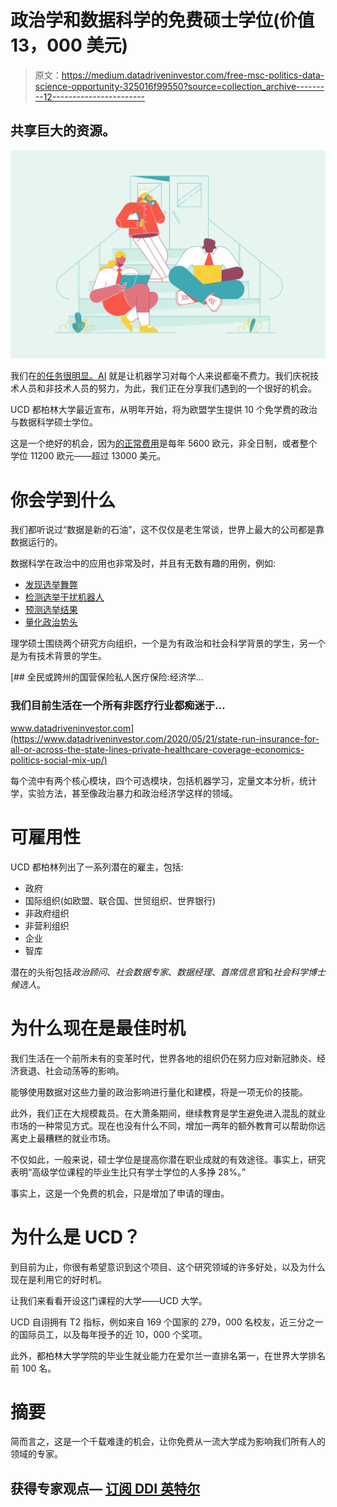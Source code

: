 # 政治学和数据科学的免费硕士学位(价值 13，000 美元)

> 原文：<https://medium.datadriveninvestor.com/free-msc-politics-data-science-opportunity-325016f99550?source=collection_archive---------12----------------------->

## 共享巨大的资源。

![](img/f1f2e65c4d67753c3804a4611efb0457.png)

我们在[的任务很明显。AI](http://obviously.ai) 就是让机器学习对每个人来说都毫不费力。我们庆祝技术人员和非技术人员的努力，为此，我们正在分享我们遇到的一个很好的机会。

UCD 都柏林大学最近宣布，从明年开始，将为欧盟学生提供 10 个免学费的政治与数据科学硕士学位。

这是一个绝好的机会，因为[的正常费用](https://sisweb.ucd.ie/usis/!W_HU_MENU.P_PUBLISH?p_tag=PROG&MAJR=W473)是每年 5600 欧元，非全日制，或者整个学位 11200 欧元——超过 13000 美元。

# 你会学到什么

我们都听说过“数据是新的石油”，这不仅仅是老生常谈，世界上最大的公司都是靠数据运行的。

数据科学在政治中的应用也非常及时，并且有无数有趣的用例，例如:

*   [发现选举舞弊](https://www.cambridge.org/core/journals/political-analysis/article/detecting-election-fraud-from-irregularities-in-voteshare-distributions/1C48196DDCECC891F913CE0CEE948F3E/core-reader)
*   [检测选举干扰机器人](https://www.nature.com/articles/d41586-020-03034-5)
*   [预测选举结果](https://datascience.foundation/sciencewhitepaper/big-data-analytics-and-predicting-election-results)
*   [量化政治势头](https://towardsdatascience.com/quantifying-political-momentum-with-data-ef181df072a6)

理学硕士围绕两个研究方向组织，一个是为有政治和社会科学背景的学生，另一个是为有技术背景的学生。

[](https://www.datadriveninvestor.com/2020/05/21/state-run-insurance-for-all-or-across-the-state-lines-private-healthcare-coverage-economics-politics-social-mix-up/) [## 全民或跨州的国营保险私人医疗保险:经济学…

### 我们目前生活在一个所有非医疗行业都痴迷于…

www.datadriveninvestor.com](https://www.datadriveninvestor.com/2020/05/21/state-run-insurance-for-all-or-across-the-state-lines-private-healthcare-coverage-economics-politics-social-mix-up/) 

每个流中有两个核心模块，四个可选模块，包括机器学习，定量文本分析，统计学，实验方法，甚至像政治暴力和政治经济学这样的领域。

# 可雇用性

UCD 都柏林列出了一系列潜在的雇主，包括:

*   政府
*   国际组织(如欧盟、联合国、世贸组织、世界银行)
*   非政府组织
*   非营利组织
*   企业
*   智库

潜在的头衔包括*政治顾问*、*社会数据专家*、*数据经理*、*首席信息官*和*社会科学博士候选人*。

# 为什么现在是最佳时机

我们生活在一个前所未有的变革时代，世界各地的组织仍在努力应对新冠肺炎、经济衰退、社会动荡等的影响。

能够使用数据对这些力量的政治影响进行量化和建模，将是一项无价的技能。

此外，我们正在大规模裁员。在大萧条期间，继续教育是学生避免进入混乱的就业市场的一种常见方式。现在也没有什么不同，增加一两年的额外教育可以帮助你远离史上最糟糕的就业市场。

不仅如此，一般来说，硕士学位是提高你潜在职业成就的有效途径。事实上，研究表明“高级学位课程的毕业生比只有学士学位的人多挣 28%。”

事实上，这是一个免费的机会，只是增加了申请的理由。

# 为什么是 UCD？

到目前为止，你很有希望意识到这个项目、这个研究领域的许多好处，以及为什么现在是利用它的好时机。

让我们来看看开设这门课程的大学——UCD 大学。

UCD 自诩拥有 T2 指标，例如来自 169 个国家的 279，000 名校友，近三分之一的国际员工，以及每年授予的近 10，000 个奖项。

此外，都柏林大学学院的毕业生就业能力在爱尔兰一直排名第一，在世界大学排名前 100 名。

# 摘要

简而言之，这是一个千载难逢的机会，让你免费从一流大学成为影响我们所有人的领域的专家。

## 获得专家观点— [订阅 DDI 英特尔](https://datadriveninvestor.com/ddi-intel)